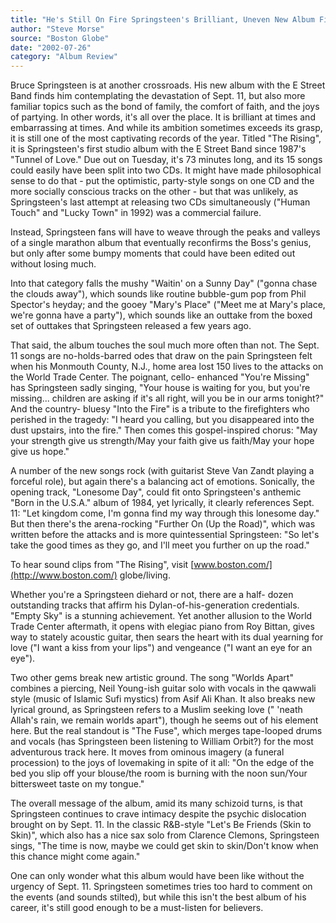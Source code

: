```yaml
---
title: "He's Still On Fire Springsteen's Brilliant, Uneven New Album Finds Him Cherishing Love, Reckoning With Losses Of Sept. 11"
author: "Steve Morse"
source: "Boston Globe"
date: "2002-07-26"
category: "Album Review"
---
```


Bruce Springsteen is at another crossroads. His new album with the E Street Band finds him contemplating the devastation of Sept. 11, but also more familiar topics such as the bond of family, the comfort of faith, and the joys of partying. In other words, it's all over the place. It is brilliant at times and embarrassing at times. And while its ambition sometimes exceeds its grasp, it is still one of the most captivating records of the year. Titled "The Rising", it is Springsteen's first studio album with the E Street Band since 1987's "Tunnel of Love." Due out on Tuesday, it's 73 minutes long, and its 15 songs could easily have been split into two CDs. It might have made philosophical sense to do that - put the optimistic, party-style songs on one CD and the more socially conscious tracks on the other - but that was unlikely, as Springsteen's last attempt at releasing two CDs simultaneously ("Human Touch" and "Lucky Town" in 1992) was a commercial failure.

Instead, Springsteen fans will have to weave through the peaks and valleys of a single marathon album that eventually reconfirms the Boss's genius, but only after some bumpy moments that could have been edited out without losing much.

Into that category falls the mushy "Waitin' on a Sunny Day" ("gonna chase the clouds away"), which sounds like routine bubble-gum pop from Phil Spector's heyday; and the gooey "Mary's Place" ("Meet me at Mary's place, we're gonna have a party"), which sounds like an outtake from the boxed set of outtakes that Springsteen released a few years ago.

That said, the album touches the soul much more often than not. The Sept. 11 songs are no-holds-barred odes that draw on the pain Springsteen felt when his Monmouth County, N.J., home area lost 150 lives to the attacks on the World Trade Center. The poignant, cello- enhanced "You're Missing" has Springsteen sadly singing, "Your house is waiting for you, but you're missing... children are asking if it's all right, will you be in our arms tonight?" And the country- bluesy "Into the Fire" is a tribute to the firefighters who perished in the tragedy: "I heard you calling, but you disappeared into the dust upstairs, into the fire." Then comes this gospel-inspired chorus: "May your strength give us strength/May your faith give us faith/May your hope give us hope."

A number of the new songs rock (with guitarist Steve Van Zandt playing a forceful role), but again there's a balancing act of emotions. Sonically, the opening track, "Lonesome Day", could fit onto Springsteen's anthemic "Born in the U.S.A." album of 1984, yet lyrically, it clearly references Sept. 11: "Let kingdom come, I'm gonna find my way through this lonesome day." But then there's the arena-rocking "Further On (Up the Road)", which was written before the attacks and is more quintessential Springsteen: "So let's take the good times as they go, and I'll meet you further on up the road."

To hear sound clips from "The Rising", visit [www.boston.com/](http://www.boston.com/) globe/living.

Whether you're a Springsteen diehard or not, there are a half- dozen outstanding tracks that affirm his Dylan-of-his-generation credentials. "Empty Sky" is a stunning achievement. Yet another allusion to the World Trade Center aftermath, it opens with elegiac piano from Roy Bittan, gives way to stately acoustic guitar, then sears the heart with its dual yearning for love ("I want a kiss from your lips") and vengeance ("I want an eye for an eye").

Two other gems break new artistic ground. The song "Worlds Apart" combines a piercing, Neil Young-ish guitar solo with vocals in the qawwali style (music of Islamic Sufi mystics) from Asif Ali Khan. It also breaks new lyrical ground, as Springsteen refers to a Muslim seeking love (" 'neath Allah's rain, we remain worlds apart"), though he seems out of his element here. But the real standout is "The Fuse", which merges tape-looped drums and vocals (has Springsteen been listening to William Orbit?) for the most adventurous track here. It moves from ominous imagery (a funeral procession) to the joys of lovemaking in spite of it all: "On the edge of the bed you slip off your blouse/the room is burning with the noon sun/Your bittersweet taste on my tongue."

The overall message of the album, amid its many schizoid turns, is that Springsteen continues to crave intimacy despite the psychic dislocation brought on by Sept. 11. In the classic R&B-style "Let's Be Friends (Skin to Skin)", which also has a nice sax solo from Clarence Clemons, Springsteen sings, "The time is now, maybe we could get skin to skin/Don't know when this chance might come again."

One can only wonder what this album would have been like without the urgency of Sept. 11. Springsteen sometimes tries too hard to comment on the events (and sounds stilted), but while this isn't the best album of his career, it's still good enough to be a must-listen for believers.

